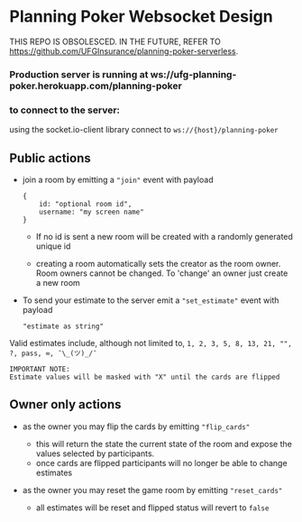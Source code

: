 # Planning Poker Websocket Design

THIS REPO IS OBSOLESCED. IN THE FUTURE, REFER TO https://github.com/UFGInsurance/planning-poker-serverless.

### Production server is running at ws://ufg-planning-poker.herokuapp.com/planning-poker


### to connect to the server:
using the socket.io-client library connect to `ws://{host}/planning-poker`

## Public actions
- join a room by emitting a `"join"` event with payload
    ```
    {
        id: "optional room id",
        username: "my screen name"
    }
    ```
    - If no id is sent a new room will be created with a randomly generated unique id

    - creating a room automatically sets the creator as the room owner. Room owners cannot be changed. To 'change' an owner just create a new room

- To send your estimate to the server emit a `"set_estimate"` event with payload
    ```
    "estimate as string"
    ```
Valid estimates include, although not limited to, `1, 2, 3, 5, 8, 13, 21, "", ?, pass, ∞, ¯\_(ツ)_/¯`

    IMPORTANT NOTE:
    Estimate values will be masked with "X" until the cards are flipped

## Owner only actions
- as the owner you may flip the cards by emitting `"flip_cards"`
    - this will return the state the current state of the room and expose the values selected by participants.
    - once cards are flipped participants will no longer be able to change estimates

- as the owner you may reset the game room by emitting `"reset_cards"`
    - all estimates will be reset and flipped status will revert to `false`
